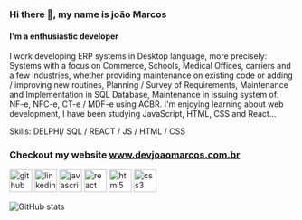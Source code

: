 ### Hi there 👋, my name is joão Marcos
#### I'm a enthusiastic developer 
I work developing ERP systems in Desktop language, more precisely: Systems with a focus on Commerce, Schools, Medical Offices, carriers and a few industries, whether providing maintenance on existing code or adding / improving new routines, Planning / Survey of Requirements, Maintenance and Implementation in SQL Database, Maintenance in issuing system of: NF-e, NFC-e, CT-e / MDF-e using ACBR. I'm enjoying learning about web development, I have been studying JavaScript, HTML, CSS and React...

Skills: DELPHI/ SQL / REACT / JS / HTML / CSS

### Checkout my website www.devjoaomarcos.com.br

[<img src='https://cdn.jsdelivr.net/npm/simple-icons@3.0.1/icons/github.svg' alt='github' height='40'>](https://github.com/joaomarcosfurtado)  [<img src='https://cdn.jsdelivr.net/npm/simple-icons@3.0.1/icons/linkedin.svg' alt='linkedin' height='40'>](https://www.linkedin.com/in/joao-marcos-furtado-de-paula//)  [<img src='https://cdn.jsdelivr.net/npm/simple-icons@3.0.1/icons/javascript.svg' alt='javascript' height='40'>](#)  [<img src='https://cdn.jsdelivr.net/npm/simple-icons@3.0.1/icons/react.svg' alt='react' height='40'>](#)  [<img src='https://cdn.jsdelivr.net/npm/simple-icons@3.0.1/icons/html5.svg' alt='html5' height='40'>](#)  [<img src='https://cdn.jsdelivr.net/npm/simple-icons@3.0.1/icons/css3.svg' alt='css3' height='40'>](#)  

![GitHub stats](https://github-readme-stats.vercel.app/api?username=joaomarcosfurtado&show_icons=true)  

